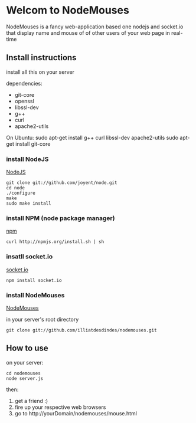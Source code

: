# Welcom to NodeMouses

NodeMouses is a fancy web-application based one nodejs and socket.io that display name and mouse of of other users of your web page in real-time

## Install instructions

install all this on your server

dependencies:
- git-core
- openssl 
- libssl-dev
- g++ 
- curl 
- apache2-utils

On Ubuntu:
    sudo apt-get install g++ curl libssl-dev apache2-utils
    sudo apt-get install git-core

### install NodeJS

[NodeJS](nodejs.org)

    git clone git://github.com/joyent/node.git
    cd node
    ./configure
    make
    sudo make install
    
### install NPM (node package manager)

[npm](npmjs.org)

    curl http://npmjs.org/install.sh | sh
    
### insatll socket.io

[socket.io](socket.io)    

    npm install socket.io
    
### install NodeMouses

[NodeMouses](github.com/illiatdesdindes/nodemouses)

in your server's root directory
    
    git clone git://github.com/illiatdesdindes/nodemouses.git
    
## How to use

on your server:

    cd nodemouses
    node server.js

then:
1. get a friend :)
2. fire up your respective web browsers
3. go to http://yourDomain/nodemouses/mouse.html

